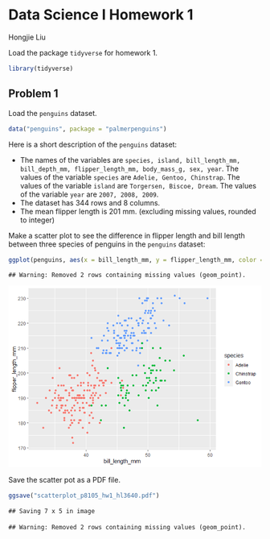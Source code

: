 Data Science I Homework 1
================
Hongjie Liu

Load the package `tidyverse` for homework 1.

``` r
library(tidyverse)
```

## Problem 1

Load the `penguins` dataset.

``` r
data("penguins", package = "palmerpenguins")
```

Here is a short description of the `penguins` dataset:

-   The names of the variables are
    `species, island, bill_length_mm, bill_depth_mm, flipper_length_mm, body_mass_g, sex, year`.
    The values of the variable `species` are
    `Adelie, Gentoo, Chinstrap`. The values of the variable `island` are
    `Torgersen, Biscoe, Dream`. The values of the variable `year` are
    `2007, 2008, 2009`.
-   The dataset has 344 rows and 8 columns.
-   The mean flipper length is 201 mm. (excluding missing values,
    rounded to integer)

Make a scatter plot to see the difference in flipper length and bill
length between three species of penguins in the `penguins` dataset:

``` r
ggplot(penguins, aes(x = bill_length_mm, y = flipper_length_mm, color = species)) + geom_point()
```

    ## Warning: Removed 2 rows containing missing values (geom_point).

![](p8105_hw1_hl3640_files/figure-gfm/chunk_scatterplot-1.png)<!-- -->

Save the scatter pot as a PDF file.

``` r
ggsave("scatterplot_p8105_hw1_hl3640.pdf")
```

    ## Saving 7 x 5 in image

    ## Warning: Removed 2 rows containing missing values (geom_point).
